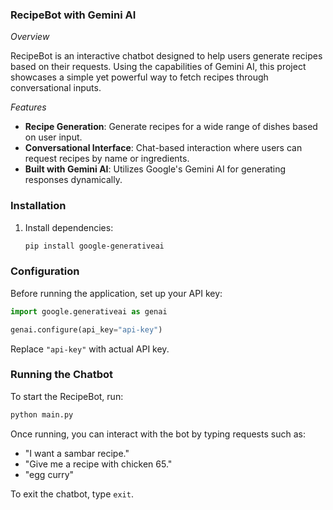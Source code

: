 ### RecipeBot with Gemini AI

_Overview_

RecipeBot is an interactive chatbot designed to help users generate recipes based on their requests. Using the capabilities of Gemini AI, this project showcases a simple yet powerful way to fetch recipes through conversational inputs.

_Features_

- **Recipe Generation**: Generate recipes for a wide range of dishes based on user input.
- **Conversational Interface**: Chat-based interaction where users can request recipes by name or ingredients.
- **Built with Gemini AI**: Utilizes Google's Gemini AI for generating responses dynamically.

### Installation


1. Install dependencies:
   ```bash
   pip install google-generativeai
   ```

### Configuration

Before running the application, set up your API key:

```python
import google.generativeai as genai

genai.configure(api_key="api-key")
```

Replace `"api-key"` with actual API key.

### Running the Chatbot

To start the RecipeBot, run:

```bash
python main.py
```

Once running, you can interact with the bot by typing requests such as:

- "I want a sambar recipe."
- "Give me a recipe with chicken 65."
- "egg curry"

To exit the chatbot, type `exit`.
